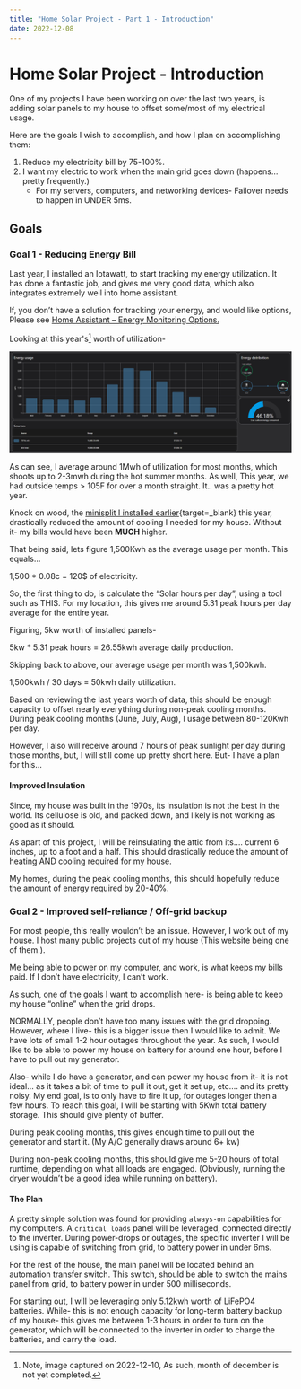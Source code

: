 ```yaml
---
title: "Home Solar Project - Part 1 - Introduction"
date: 2022-12-08
---
```


# Home Solar Project - Introduction

One of my projects I have been working on over the last two years, is adding solar panels to my house to offset some/most of my electrical usage.

Here are the goals I wish to accomplish, and how I plan on accomplishing them:

<!-- more -->

1. Reduce my electricity bill by 75-100%.
2. I want my electric to work when the main grid goes down (happens… pretty frequently.)
    * For my servers, computers, and networking devices- Failover needs to happen in UNDER 5ms.

## Goals

### Goal 1 - Reducing Energy Bill

Last year, I installed an Iotawatt, to start tracking my energy utilization. It has done a fantastic job, and gives me very good data, which also integrates extremely well into home assistant.

If, you don’t have a solution for tracking your energy, and would like options, Please see [Home Assistant – Energy Monitoring Options.](./../Home-Automation/living-posts/home-assistant-energy-monitoring.md)

Looking at this year's[^1] worth of utilization-

[^1]: Note, image captured on 2022-12-10, As such, month of december is not yet completed.

![2022 Energy Usage Chart](assets/2022-energy-utilization.png)

As can see, I average around 1Mwh of utilization for most months, which shoots up to 2-3mwh during the hot summer months. As well, This year, we had outside temps > 105F for over a month straight. It.. was a pretty hot year.

Knock on wood, the [minisplit I installed earlier](https://xtremeownage.com/2022/03/27/pioneer-mini-split-home-assistant/){target=_blank} this year, drastically reduced the amount of cooling I needed for my house. Without it- my bills would have been **MUCH** higher.

That being said, lets figure 1,500Kwh as the average usage per month. This equals…

1,500 * 0.08c = 120$ of electricity.

So, the first thing to do, is calculate the “Solar hours per day”, using a tool such as THIS. For my location, this gives me around 5.31 peak hours per day average for the entire year.

Figuring, 5kw worth of installed panels-

5kw * 5.31 peak hours = 26.55kwh average daily production.

Skipping back to above, our average usage per month was 1,500kwh.

1,500kwh / 30 days = 50kwh daily utilization.

Based on reviewing the last years worth of data, this should be enough capacity to offset nearly everything during non-peak cooling months. During peak cooling months (June, July, Aug), I usage between 80-120Kwh per day.

However, I also will receive around 7 hours of peak sunlight per day during those months, but, I will still come up pretty short here. But- I have a plan for this…

#### Improved Insulation

Since, my house was built in the 1970s, its insulation is not the best in the world. Its cellulose is old, and packed down, and likely is not working as good as it should.

As apart of this project, I will be reinsulating the attic from its…. current 6 inches, up to a foot and a half. This should drastically reduce the amount of heating AND cooling required for my house.

My homes, during the peak cooling months, this should hopefully reduce the amount of energy required by 20-40%.

### Goal 2 - Improved self-reliance / Off-grid backup

For most people, this really wouldn’t be an issue. However, I work out of my house. I host many public projects out of my house (This website being one of them.).

Me being able to power on my computer, and work, is what keeps my bills paid. If I don’t have electricity, I can’t work.

As such, one of the goals I want to accomplish here- is being able to keep my house “online” when the grid drops.

NORMALLY, people don’t have too many issues with the grid dropping. However, where I live- this is a bigger issue then I would like to admit. We have lots of small 1-2 hour outages throughout the year. As such, I would like to be able to power my house on battery for around one hour, before I have to pull out my generator.

Also- while I do have a generator, and can power my house from it- it is not ideal… as it takes a bit of time to pull it out, get it set up, etc…. and its pretty noisy. My end goal, is to only have to fire it up, for outages longer then a few hours. To reach this goal, I will be starting with 5Kwh total battery storage. This should give plenty of buffer. 

During peak cooling months, this gives enough time to pull out the generator and start it. (My A/C generally draws around 6+ kw)

During non-peak cooling months, this should give me 5-20 hours of total runtime, depending on what all loads are engaged. (Obviously, running the dryer wouldn’t be a good idea while running on battery).

#### The Plan

A pretty simple solution was found for providing `always-on` capabilities for my computers. A `critical loads` panel will be leveraged, connected directly to the inverter. During power-drops or outages, the specific inverter I will be using is capable of switching from grid, to battery power in under 6ms.

For the rest of the house, the main panel will be located behind an automation transfer switch. This switch, should be able to switch the mains panel from grid, to battery power in under 500 milliseconds.

For starting out, I will be leveraging only 5.12kwh worth of LiFePO4 batteries. While- this is not enough capacity for long-term battery backup of my house- this gives me between 1-3 hours in order to turn on the generator, which will be connected to the inverter in order to charge the batteries, and carry the load.